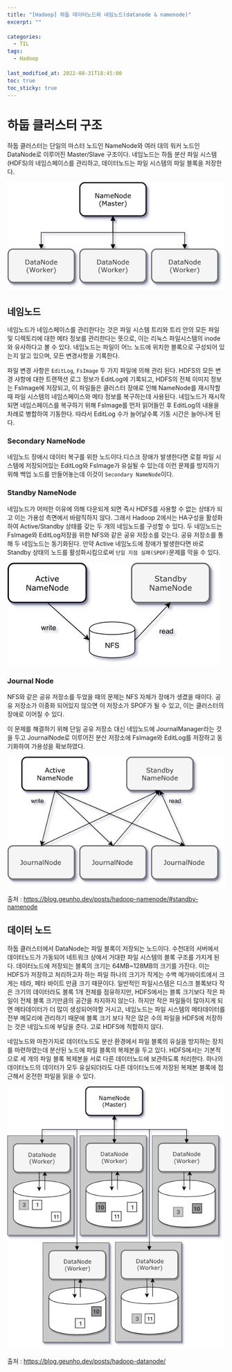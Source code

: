 ```yaml
---
title: "[Hadoop] 하둡 데이터노드와 네임노드(datanode & namenode)"
excerpt: ""

categories:
  - TIL
tags:
  - Hadoop
 
last_modified_at: 2022-08-31T18:45:00
toc: true
toc_sticky: true
---
```




# 하둡 클러스터 구조

하둡 클러스터는 단일의 마스터 노드인 NameNode와 여러 대의 워커 노드인 DataNode로 이루어진 Master/Slave 구조이다. 네임노드는 하둡 분산 파일 시스템(HDFS)의 네임스페이스를 관리하고, 데이터노드는 파일 시스템의 파일 블록을 저장한다. 

![하둡 클러스터 구조](./2022-08-31-hadoop.assets/hadoop-namenode-1.png)



## 네임노드

네임노드가 네임스페이스를 관리한다는 것은 파일 시스템 트리와 트리 안의 모든 파일 및 디렉토리에 대한 메타 정보를 관리한다는 뜻으로, 이는 리눅스 파일시스템의 inode와 유사하다고 볼 수 있다. 네임노드는 파일이 어느 노드에 위치한 블록으로 구성되어 있는지 알고 있으며, 모든 변경사항을 기록한다.

파일 변경 사항은 `EditLog`, `FsImage` 두 가지 파일에 의해 관리 된다. HDFS의 모든 변경 사항에 대한 트랜잭션 로그 정보가 EditLog에 기록되고, HDFS의 전체 이미지 정보는 FsImage에 저장되고, 이 파일들은 클러스터 장애로 인해 NameNode를 재시작할 때 파일 시스템의 네임스페이스와 메타 정보를 복구하는데 사용된다. 네임노드가 재시작되면 네임스페이스를 복구하기 위해 FsImage를 먼저 읽어들인 후 EditLog의 내용을 차례로 병합하여 기동한다. 따라서 EditLog 수가 늘어날수록 기동 시간은 늘어나게 된다.



### Secondary NameNode

네임노드 장애시 데이터 복구를 위한 노드이다.디스크 장애가 발생한다면 로컬 파일 시스템에 저장되어있는 EditLog와 FsImage가 유실될 수 있는데 이런 문제를 방지하기 위해 백업 노드를 만들어놓는데 이것이 `Secondary NameNode`이다. 



### Standby NameNode

 네임노드가 어떠한 이유에 의해 다운되게 되면 즉시 HDFS를 사용할 수 없는 상태가 되고 이는 가용성 측면에서 바람직하지 않다. 그래서 Hadoop 2에서는 HA구성을 활성화하여 Active/Standby 상태를 갖는 두 개의 네임노드를 구성할 수 있다. 두 네임노드는 FsImage와 EditLog저장을 위한 NFS와 같은 공유 저장소를 갖는다. 공유 저장소를 통해 두 네임노드는 동기화된다. 만약 Active 네임노드에 장애가 발생한다면 바로 Standby 상태의 노드를 활성화시킴으로써 `단일 지점 실패(SPOF)`문제를 막을 수 있다. 

![Standby NameNode with NFS](2022-08-31-hadoop.assets/hadoop-namenode-4.png)

### Journal Node

NFS와 같은 공유 저장소를 두었을 때의 문제는 NFS 자체가 장애가 생겼을 때이다. 공유 저장소가 이중화 되어있지 않으면 이 저장소가 SPOF가 될 수 있고, 이는 클러스터의 장애로 이어질 수 있다.

이 문제를 해결하기 위해 단일 공유 저장소 대신 네임노드에 JournalManager라는 것을 두고 JournalNode로 이루어진 분산 저장소에 FsImage와 EditLog를 저장하고 동기화하여 가용성을 확보하였다.

![Standby NameNode with JournalNode](2022-08-31-hadoop.assets/hadoop-namenode-5.png)





출처 : https://blog.geunho.dev/posts/hadoop-namenode/#standby-namenode



## 데이터 노드

하둡 클러스터에서 DataNode는 파일 블록이 저장되는 노드이다. 수천대의 서버에서 데이터노드가 가동되어 네트워크 상에서 거대한 파일 시스템의 블록 구조를 가지게 된다. 데이터노드에 저장되는 블록의 크기는 64MB~128MB의 크기를 가진다. 이는 HDFS가 저장하고 처리하고자 하는 파일 하나의 크기가 작게는 수백 메가바이트에서 크게는 테라, 페타 바이트 만큼 크기 때문이다. 일반적인 파일시스템은 디스크 블록보다 작은 크기의 데이터라도 블록 1개 전체를 점유하지만, HDFS에서는 블록 크기보다 작은 파일이 전체 블록 크기만큼의 공간을 차지하지 않는다. 하지만 작은 파일들이 많아지게 되면 메타데이터가 더 많이 생성되어야할 거시고, 네임노드는 파일 시스템의 메타데이터를 전부 메모리에 관리하기 때문에 블록 크기 보다 작은 많은 수의 파일을 HDFS에 저장하는 것은 네임노드에 부담을 준다. 고로 HDFS에 적합하지 않다. 



네임노드와 마찬가지로 데이터노드도 분산 환경에서 파일 블록의 유실을 방지하는 장치를 마련하였는데 분산된 노드에 파일 블록의 복제본을 두고 있다. HDFS에서는 기본적으로 세 개의 파일 블록 복제본을 서로 다른 데이터노드에 보관하도록 처리한다. 하나의 데이터노드의 데이터가 모두 유실되더라도 다른 데이터노드에 저장된 복제본 블록에 접근해서 온전한 파일을 읽을 수 있다. 

![HDFS 블록 구조](2022-08-31-hadoop.assets/hadoop-datanode-2.png)

출처 : https://blog.geunho.dev/posts/hadoop-datanode/
